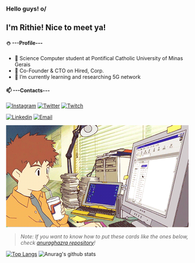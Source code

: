 ### Hello guys! o/
## I'm Rithie! Nice to meet ya!

#### :snowman: ---Profile---
- :book: Science Computer student at Pontifical Catholic University of Minas Gerais
- 🔭 Co-Founder & CTO on Hired, Corp.
- 🌱 I’m currently learning and researching 5G network

#### 📫 ---Contacts---

[![Instagram](https://img.shields.io/badge/Instagram-@rithienatan-FF8C00?logo=instagram&logoColor=white)](https://www.instagram.com/rithienatan/)
[![Twitter](https://img.shields.io/badge/Twitter-@RithieNatan-blue?logo=twitter&logoColor=white)](https://twitter.com/RithieNatan)
[![Twitch](https://img.shields.io/badge/Twitch-T4ichisan-A020F0?logo=twitch&logoColor=white)](https://www.twitch.tv/t4ichisan)

[![Linkedin](https://img.shields.io/badge/Linkedin-@rithienatan-00BFFF?logo=linkedin&logoColor=white)](https://www.linkedin.com/in/rithie-natan-470181b0/)
[![Email](https://img.shields.io/badge/Email-rithienatan@gmail.com-FF0000?logo=gmail&logoColor=white)](rithienatan@gmail.com)

![](gif_digimon.gif)
> _Note: If you want to know how to put these cards like the ones below, check [anuraghazra repository](https://github.com/anuraghazra/github-readme-stats)!_

[![Top Langs](https://github-readme-stats.vercel.app/api/top-langs/?username=rithienatan&langs_count=5&theme=tokyonight)](https://github.com/anuraghazra/github-readme-stats)
![Anurag's github stats](https://github-readme-stats.vercel.app/api?username=rithienatan&show_icons=true&theme=tokyonight)

<!--
**rithienatan/rithienatan** is a ✨ _special_ ✨ repository because its `README.md` (this file) appears on your GitHub profile.

Here are some ideas to get you started:

- 🔭 I’m currently working on Hired, Corp. as Co-Founder & CTO
- 🌱 I’m currently learning ...
- 👯 I’m looking to collaborate on ...
- 🤔 I’m looking for help with ...
- 💬 Ask me about ...
- 📫 How to reach me: ...
- 😄 Pronouns: ...
- ⚡ Fun fact: ...
-->
